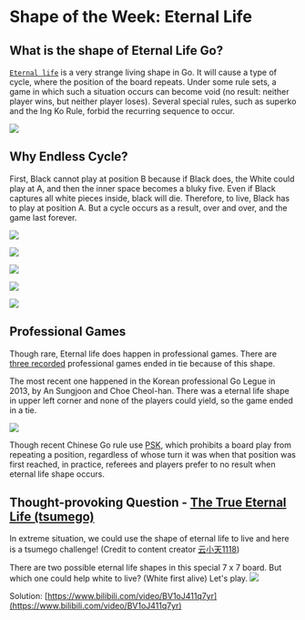 # Shape of the Week: Eternal Life
## What is the shape of Eternal Life Go?
[`Eternal life`](https://senseis.xmp.net/?EternalLife) is a very strange living shape in Go. It will cause a type of cycle, where the position of the board repeats. Under some rule sets, a game in which such a situation occurs can become void (no result: neither player wins, but neither player loses). Several special rules, such as superko and the Ing Ko Rule, forbid the recurring sequence to occur. 

![](imgs/eternal_life_basic.png)



## Why Endless Cycle?

First, Black cannot play at position B because if Black does, the White could play at A, and then the inner space becomes a bluky five. Even if Black captures all white pieces inside, black will die. Therefore, to live, Black has to play at position A. But a cycle occurs as a result, over and over, and the game last forever. 

![](imgs/eternal_life_demo_1.png)

![](imgs/eternal_life_demo_2.png)

![](imgs/eternal_life_demo_3.png)

![](imgs/eternal_life_demo_4.png)

![](imgs/eternal_life_demo_5.png)


## Professional Games

Though rare, Eternal life does happen in professional games. There are [three recorded](https://sports.eastday.com/a/191024173911415000000.html) professional games ended in tie because of this shape.

The most recent one happened in the Korean professional Go Legue in 2013, by An Sungjoon and Choe Cheol-han. There was a eternal life shape in upper left corner and none of the players could yield, so the game ended in a tie.

![](imgs/professional_eternal_life.png)

Though recent Chinese Go rule use [PSK](https://senseis.xmp.net/?PositionalVsSituationalSuperko), which prohibits a board play from repeating a position, regardless of whose turn it was when that position was first reached, in practice, referees and players prefer to no result when eternal life shape occurs.



## Thought-provoking Question - [The True Eternal Life (tsumego)](https://www.bilibili.com/video/BV1oJ411q7yr)

In extreme situation, we could use the shape of eternal life to live and here is a tsumego challenge! (Credit to content creator [云小天1118](https://space.bilibili.com/282175413)) 

There are two possible eternal life shapes in this special 7 x 7 board. But which one could help white to live? (White first alive) Let's play.
![](imgs/eternal_life_tsumego.png)

Solution: [https://www.bilibili.com/video/BV1oJ411q7yr](https://www.bilibili.com/video/BV1oJ411q7yr)

